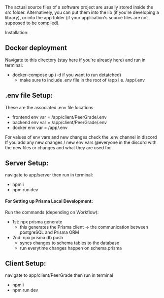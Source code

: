 The actual source files of a software project are usually stored inside the src folder. Alternatively, you can put them into the lib (if you're developing a library), or into the app folder (if your application's source files are not supposed to be compiled).

Installation: 

## Docker deployment
Navigate to this directory (stay here if you're already here) and run in terminal:

- docker-compose up (-d if you want to run detatched)
    - make sure to include .env file in the root of /app i.e. /app/.env

## .env file Setup: 
These are the associated .env file locations 
- frontend env var = /app/client/PeerGrade/.env
- backend env var = /app/client/PeerGrade/.env
- docker env var = /app/.env 

For values of env vars and new changes check the .env channel in discord
If you add any new changes / new env vars @everyone in the discord with 
the new files or changes and what they are used for 

## Server Setup:
navigate to app/server then run in terminal:

- npm i
- npm run dev 

#### For Setting up Prisma Local Development: 
Run the commands (depending on Workflow): 
- 1st: npx prisma generate 
    - this generates the Prisma client -> the communication between postgreSQL and Prisma ORM
- 2nd: npx prisma db push 
    - syncs changes to schema tables to the database 
    - run everytime changes happen on schema.prisma 


## Client Setup: 
navigate to app/client/PeerGrade then run in terminal 

- npm i
- npm run dev 

